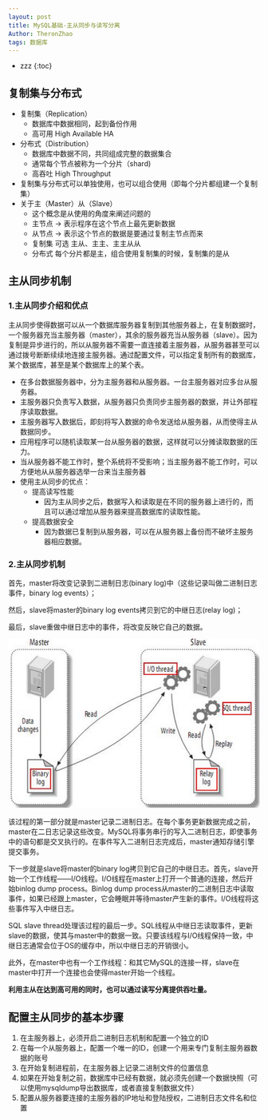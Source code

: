 ```yaml
---
layout: post
title: MySQL基础-主从同步与读写分离
Author: TheronZhao
tags: 数据库
---
```

- zzz
{:toc}
## 复制集与分布式

- 复制集（Replication）
    - 数据库中数据相同，起到备份作用
    - 高可用 High Available HA
- 分布式（Distribution）
    - 数据库中数据不同，共同组成完整的数据集合
    - 通常每个节点被称为一个分片（shard)
    - 高吞吐 High Throughput
- 复制集与分布式可以单独使用，也可以组合使用（即每个分片都组建一个复制集）
- 关于主（Master）从（Slave）
    - 这个概念是从使用的角度来阐述问题的
    - 主节点 -> 表示程序在这个节点上最先更新数据
    - 从节点 -> 表示这个节点的数据是要通过复制主节点而来
    - 复制集 可选 主从、主主、主主从从
    - 分布式 每个分片都是主，组合使用复制集的时候，复制集的是从

## 主从同步机制

### **1.主从同步介绍和优点**

主从同步使得数据可以从一个数据库服务器复制到其他服务器上，在复制数据时，一个服务器充当主服务器（master），其余的服务器充当从服务器（slave）。因为复制是异步进行的，所以从服务器不需要一直连接着主服务器，从服务器甚至可以通过拨号断断续续地连接主服务器。通过配置文件，可以指定复制所有的数据库，某个数据库，甚至是某个数据库上的某个表。

- 在多台数据服务器中，分为主服务器和从服务器。一台主服务器对应多台从服务器。
- 主服务器只负责写入数据，从服务器只负责同步主服务器的数据，并让外部程序读取数据。
- 主服务器写入数据后，即刻将写入数据的命令发送给从服务器，从而使得主从数据同步。
- 应用程序可以随机读取某一台从服务器的数据，这样就可以分摊读取数据的压力。
- 当从服务器不能工作时，整个系统将不受影响；当主服务器不能工作时，可以方便地从从服务器选举一台来当主服务器
- 使用主从同步的优点：
    - 提高读写性能
        - 因为主从同步之后，数据写入和读取是在不同的服务器上进行的，而且可以通过增加从服务器来提高数据库的读取性能。
    - 提高数据安全
        - 因为数据已复制到从服务器，可以在从服务器上备份而不破坏主服务器相应数据。

### **2.主从同步机制**

首先，master将改变记录到二进制日志(binary log)中（这些记录叫做二进制日志事件，binary log events）；

然后，slave将master的binary log events拷贝到它的中继日志(relay log)；

最后，slave重做中继日志中的事件，将改变反映它自己的数据。

![](/refer/MySQL主从同步原理.png)

该过程的第一部分就是master记录二进制日志。在每个事务更新数据完成之前，master在二日志记录这些改变。MySQL将事务串行的写入二进制日志，即使事务中的语句都是交叉执行的。在事件写入二进制日志完成后，master通知存储引擎提交事务。

下一步就是slave将master的binary log拷贝到它自己的中继日志。首先，slave开始一个工作线程——I/O线程。I/O线程在master上打开一个普通的连接，然后开始binlog dump process。Binlog dump process从master的二进制日志中读取事件，如果已经跟上master，它会睡眠并等待master产生新的事件。I/O线程将这些事件写入中继日志。

SQL slave thread处理该过程的最后一步。SQL线程从中继日志读取事件，更新slave的数据，使其与master中的数据一致。只要该线程与I/O线程保持一致，中继日志通常会位于OS的缓存中，所以中继日志的开销很小。

此外，在master中也有一个工作线程：和其它MySQL的连接一样，slave在master中打开一个连接也会使得master开始一个线程。

**利用主从在达到高可用的同时，也可以通过读写分离提供吞吐量。**

## 配置主从同步的基本步骤

1. 在主服务器上，必须开启二进制日志机制和配置一个独立的ID
2. 在每一个从服务器上，配置一个唯一的ID，创建一个用来专门复制主服务器数据的账号
3. 在开始复制进程前，在主服务器上记录二进制文件的位置信息
4. 如果在开始复制之前，数据库中已经有数据，就必须先创建一个数据快照（可以使用mysqldump导出数据库，或者直接复制数据文件）
5. 配置从服务器要连接的主服务器的IP地址和登陆授权，二进制日志文件名和位置